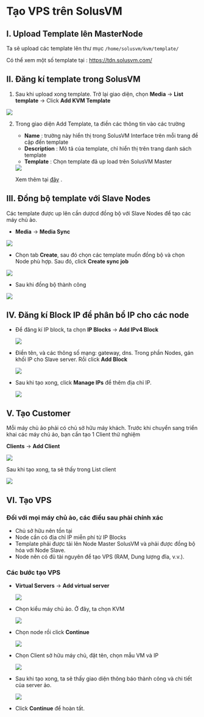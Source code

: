 # Tạo VPS trên SolusVM

## I. Upload Template lên MasterNode
Ta sẽ upload các template lên thư mục `/home/solusvm/kvm/template/`

Có thể xem một số template tại : https://tdn.solusvm.com/

## II. Đăng kí template trong SolusVM
1. Sau khi upload xong template. Trở lại giao diện, chọn **Media** -> **List template** -> Click **Add KVM Template**

<img src="..\images\Screenshot_17.png">

2. Trong giao diện Add Template, ta điền các thông tin vào các trường
    - **Name** : trường này hiển thị trong SolusVM Interface trên mỗi trang đề cập đến template
    - **Description** : Mô tả của template, chỉ hiển thị trên trang danh sách template
    - **Template** : Chọn template đã up load trên SolusVM Master

    <img src="..\images\Screenshot_18.png">

    Xem thêm tại [đây](https://documentation.solusvm.com/display/BET/Registering+the+templates+in+SolusVM) .

## III. Đồng bộ template với Slave Nodes
Các template được up lên cần dượcd đồng bộ với Slave Nodes để tạo các máy chủ ảo.

- **Media** -> **Media Sync**

<img src="..\images\Screenshot_19.png">

- Chọn tab **Create**, sau đó chọn các template muốn đồng bộ và chọn Node phù hợp. Sau đó, click **Create sync job**

<img src="..\images\Screenshot_20.png">

- Sau khi đồng bộ thành công

<img src="..\images\Screenshot_21.png">

## IV. Đăng kí Block IP để phân bổ IP cho các node
- Để đăng kí IP block, ta chọn **IP Blocks** -> **Add IPv4 Block**

    <img src="..\images\Screenshot_22.png">

- Điền tên, và các thông số mạng: gateway, dns. Trong phần Nodes, gán khối IP cho Slave server. Rồi click **Add Block**

    <img src="..\images\Screenshot_23.png">

- Sau khi tạo xong, click **Manage IPs** để thêm địa chỉ IP.

    <img src="..\images\Screenshot_25.png">

## V. Tạo Customer
Mỗi máy chủ ảo phải có chủ sở hữu máy khách. Trước khi chuyển sang triển khai các máy chủ ảo, bạn cần tạo 1 Client thử nghiệm

**Clients** -> **Add Client**

<img src="..\images\Screenshot_27.png">

Sau khi tạo xong, ta sẽ thấy trong List client

<img src="..\images\Screenshot_26.png">

## VI. Tạo VPS
### Đối với mọi máy chủ ảo, các điều sau phải chính xác
- Chủ sở hữu nên tồn tại
- Node cần có địa chỉ IP miễn phí từ IP Blocks
- Template phải được tải lên Node Master SolusVM và phải được đồng bộ hóa với Node Slave.
- Node nên có đủ tài nguyên để tạo VPS (RAM, Dung lượng đĩa, v.v.).


### Các bước tạo VPS
- **Virtual Servers** -> **Add virtual server**

    <img src="..\images\Screenshot_28.png">

- Chọn kiểu máy chủ ảo. Ở đây, ta chọn KVM

    <img src="..\images\Screenshot_29.png">

- Chọn node rồi click **Continue**

    <img src="..\images\Screenshot_30.png">

- Chọn Client sở hữu máy chủ, đặt tên, chọn mẫu VM và IP

    <img src="..\images\Screenshot_31.png">

- Sau khi tạo xong, ta sẽ thấy giao diện thông báo thành công và chi tiết của server ảo. 

    <img src="..\images\Screenshot_32.png">

- Click **Continue** để hoàn tất.